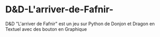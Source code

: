 # D&D-L'arriver-de-Fafnir-
D&D "L'arriver de Fafnir" est un jeu sur Python de Donjon et Dragon en Textuel avec des bouton en Graphique
